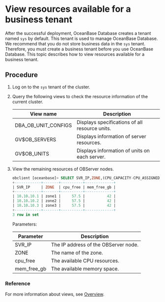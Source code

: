 # View resources available for a business tenant

After the successful deployment, OceanBase Database creates a tenant named `sys` by default. This tenant is used to manage OceanBase Database. We recommend that you do not store business data in the `sys` tenant. Therefore, you must create a business tenant before you use OceanBase Database. This topic describes how to view resources available for a business tenant.

## Procedure

1. Log on to the `sys` tenant of the cluster.

2. Query the following views to check the resource information of the current cluster.

   | **View name** | **Description** |
   |---------------------|-------------------------------|
   | DBA_OB_UNIT_CONFIGS | Displays specifications of all resource units.  |
   | GV$OB_SERVERS | Displays information of server resources.  |
   | GV$OB_UNITS | Displays information of units on each server.  |

3. View the remaining resources of OBServer nodes.

   ```sql
   obclient [oceanbase]> SELECT SVR_IP,ZONE,(CPU_CAPACITY-CPU_ASSIGNED) cpu_free,round((MEM_CAPACITY-MEM_ASSIGNED)/1024/1024/1024) mem_free_gb FROM GV$OB_SERVERS;
   +------------+-------+----------+-------------+
   | SVR_IP     | ZONE  | cpu_free | mem_free_gb |
   +------------+-------+----------+-------------+
   | 10.10.10.1 | zone1 |     57.5 |          42 |
   | 10.10.10.2 | zone2 |     57.5 |          42 |
   | 10.10.10.3 | zone3 |     57.5 |          42 |
   +------------+-------+----------+-------------+
   3 row in set
   ```

   Parameters:

   | Parameter | Description |
   |-------------|------------------|
   | SVR_IP | The IP address of the OBServer node.  |
   | ZONE | The name of the zone.  |
   | cpu_free | The available CPU resources.  |
   | mem_free_gb | The available memory space.  |

### Reference

For more information about views, see [Overview](../../../../7.reference/5.system-reference/4.system-overview-of-mysql-mode/1.overview-of-mysql-mode.md).
